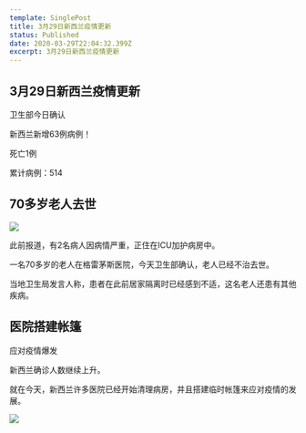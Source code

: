 ```yaml
---
template: SinglePost
title: 3月29日新西兰疫情更新
status: Published
date: 2020-03-29T22:04:32.399Z
excerpt: 3月29日新西兰疫情更新
---
```

## 3月29日新西兰疫情更新

卫生部今日确认

新西兰新增63例病例！

死亡1例

累计病例：514

## 70多岁老人去世

![](https://ucarecdn.com/1fc49639-7ba3-4ece-8725-88a55e51d2bb/)

此前报道，有2名病人因病情严重，正住在ICU加护病房中。

一名70多岁的老人在格雷茅斯医院，今天卫生部确认，老人已经不治去世。

当地卫生局发言人称，患者在此前居家隔离时已经感到不适，这名老人还患有其他疾病。

## 医院搭建帐篷

  应对疫情爆发

新西兰确诊人数继续上升。

就在今天，新西兰许多医院已经开始清理病房，并且搭建临时帐篷来应对疫情的发展。

![](https://ucarecdn.com/ef34b95a-945b-40aa-8c04-dcf937f26333/)

